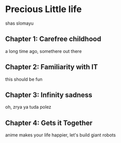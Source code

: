 # Precious Little life
shas slomayu

## Chapter 1: Carefree childhood
a long time ago, somethere out there

## Chapter 2: Familiarity with IT
this should be fun

## Chapter 3: Infinity sadness
oh, zrya ya tuda polez 

## Chapter 4: Gets it Together
anime makes your life happier, let's build giant robots
